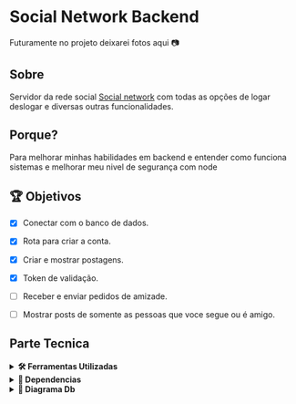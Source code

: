 # Social Network Backend
Futuramente no projeto deixarei fotos aqui 📷

## Sobre
Servidor da rede social [Social network](https://github.com/JoaoVMarques/social-network) com todas as opções de logar deslogar
e diversas outras funcionalidades.

## Porque?
Para melhorar minhas habilidades em backend e entender como funciona sistemas e melhorar meu nivel de segurança com node

## 🏆 Objetivos
- [x] Conectar com o banco de dados.
- [x] Rota para criar a conta.
- [x] Criar e mostrar postagens.
- [x] Token de validação.
- [ ] Receber e enviar pedidos de amizade.
- [ ] Mostrar posts de somente as pessoas que voce segue ou é amigo.


## Parte Tecnica
<details>
  <summary><strong>🛠️ Ferramentas Utilizadas</strong></summary><br />

  - [Node](https://nodejs.org/en/) Montar o projeto
  - [MySQL Workbench](https://www.mysql.com/products/workbench/) visualizar banco de dados
</details>

<details>
  <summary><strong>🧰 Dependencias</strong></summary><br />

  - [chai-http](https://react-bootstrap.github.io/) Estilizar
  - [chai](https://www.chaijs.com/) Testes
  - [mocha](https://mochajs.org/) Testes
  - [sinon](https://sinonjs.org/) Testes
  - [nodemon](https://www.npmjs.com/package/nodemon) reiniciar automatico
  - [ESlint](https://eslint.org/) Linter
</details>

<details>
  <summary><strong>📑 Diagrama Db</strong></summary><br />
  
 #### Diagrama do banco de dados
   ![DER](./public/imgs/db_diagram.png)
</details>

